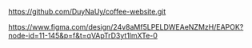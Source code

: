 https://github.com/DuyNaUy/coffee-website.git

https://www.figma.com/design/24v8aMf5LPELDWEAeNZMzH/EAPOK?node-id=11-145&p=f&t=qVApTrD3yt1lmXTe-0
